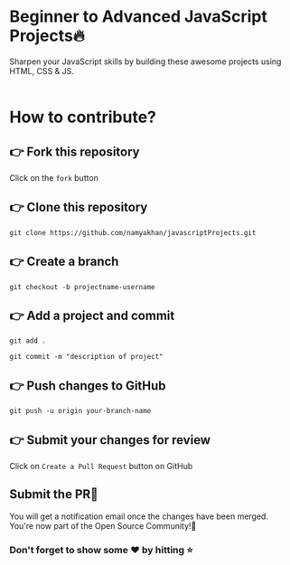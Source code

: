 # Beginner to Advanced JavaScript Projects🔥

Sharpen your JavaScript skills by building these awesome projects using HTML, CSS &amp; JS.
<br>
<br>

# How to contribute? <br>

## 👉 Fork this repository <br>

Click on the `fork` button<br>

## 👉 Clone this repository <br>

```
git clone https://github.com/namyakhan/javascriptProjects.git
```

## 👉 Create a branch

```
git checkout -b projectname-username
```

## 👉 Add a project and commit

```
git add .
```

```
git commit -m "description of project"
```

## 👉 Push changes to GitHub

```
git push -u origin your-branch-name
```

## 👉 Submit your changes for review

Click on `Create a Pull Request` button on GitHub<br>

## Submit the PR🤩

You will get a notification email once the changes have been merged. You're now part of the Open Source Community!🎉

### Don't forget to show some ❤️ by hitting ⭐️

